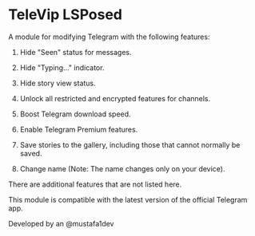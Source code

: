 # TeleVip LSPosed
A module for modifying Telegram with the following features:

1. Hide "Seen" status for messages.


2. Hide "Typing..." indicator.


3. Hide story view status.


4. Unlock all restricted and encrypted features for channels.


5. Boost Telegram download speed.


6. Enable Telegram Premium features.


7. Save stories to the gallery, including those that cannot normally be saved.


8. Change name (Note: The name changes only on your device).


There are additional features that are not listed here.

This module is compatible with the latest version of the official Telegram app.

Developed by an @mustafa1dev

